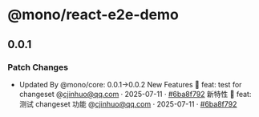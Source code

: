 # @mono/react-e2e-demo

## 0.0.1

### Patch Changes

- Updated By @mono/core: 0.0.1->0.0.2
  New Features 🎉
  feat: test for changeset @cjinhuo@qq.com · 2025-07-11 · [#6ba8f792](https://github.com/cjinhuo/mono-sdk-boilerplate/commit/6ba8f79280b9ea484f699b1b659de033466ff48c)
  新特性 🎉
  feat: 测试 changeset 功能 @cjinhuo@qq.com · 2025-07-11 · [#6ba8f792](https://github.com/cjinhuo/mono-sdk-boilerplate/commit/6ba8f79280b9ea484f699b1b659de033466ff48c)
